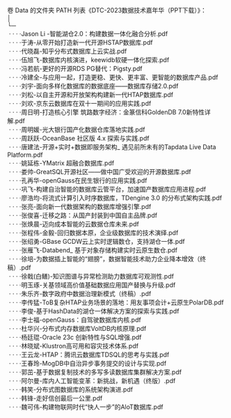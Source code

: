 卷 Data 的文件夹 PATH 列表《DTC-2023数据技术嘉年华（PPT下载）》：<br>
│  <br>
└─<br>
&nbsp;·&nbsp;·&nbsp;·&nbsp;·Jason Li -智能湖仓2.0：构建数据一体化融合分析.pdf<br>
&nbsp;·&nbsp;·&nbsp;·&nbsp;·于涛-从零开始打造新一代开源HSTAP数据库.pdf<br>
&nbsp;·&nbsp;·&nbsp;·&nbsp;·代晓磊-知乎分布式数据库上云实战.pdf<br>
&nbsp;·&nbsp;·&nbsp;·&nbsp;·伍旭飞-数据库内核演进，keewidb软硬一体化探索.pdf<br>
&nbsp;·&nbsp;·&nbsp;·&nbsp;·冯若航-更好的开源RDS PG替代：Pigsty.pdf<br>
&nbsp;·&nbsp;·&nbsp;·&nbsp;·冷建全-与应用一起，打造更稳、更快、更丰富、更智能的数据库产品.pdf<br>
&nbsp;·&nbsp;·&nbsp;·&nbsp;·刘宇-面向多样化数据库的数据底座——数据库存储2.0.pdf<br>
&nbsp;·&nbsp;·&nbsp;·&nbsp;·刘松-以自主开源和开放架构构建新一代HTAP数据库.pdf<br>
&nbsp;·&nbsp;·&nbsp;·&nbsp;·刘欢-京东云数据库在双十一期间的应用实践.pdf<br>
&nbsp;·&nbsp;·&nbsp;·&nbsp;·周日明-打造核心引擎 筑路数字经济：金篆信科GoldenDB 7.0新特性详解.pdf<br>
&nbsp;·&nbsp;·&nbsp;·&nbsp;·周明媛-光大银行国产化数据仓库落地实践.pdf<br>
&nbsp;·&nbsp;·&nbsp;·&nbsp;·周跃跃-OceanBase 社区版 4.x 探索与实践.pdf<br>
&nbsp;·&nbsp;·&nbsp;·&nbsp;·唐建法-开源+实时+数据即服务架构_ 遇见前所未有的Tapdata Live Data Platform.pdf<br>
&nbsp;·&nbsp;·&nbsp;·&nbsp;·姚延栋-YMatrix 超融合数据库.pdf<br>
&nbsp;·&nbsp;·&nbsp;·&nbsp;·娄帅-GreatSQL开源社区——做中国广受欢迎的开源数据库.pdf<br>
&nbsp;·&nbsp;·&nbsp;·&nbsp;·孔再华-openGauss在民生银行的应用实践.pdf<br>
&nbsp;·&nbsp;·&nbsp;·&nbsp;·巩飞-构建自治智能的数据库云管平台，加速国产数据库应用进程.pdf<br>
&nbsp;·&nbsp;·&nbsp;·&nbsp;·廖浩均-将流式计算引入时序数据库，TDengine 3.0 的分布式架构实践.pdf<br>
&nbsp;·&nbsp;·&nbsp;·&nbsp;·张亮-面向新一代数据架构的数据库增强引擎.pdf<br>
&nbsp;·&nbsp;·&nbsp;·&nbsp;·张俊喜-迁移之路：从国产封装到中国自主品牌.pdf<br>
&nbsp;·&nbsp;·&nbsp;·&nbsp;·张焕晨-迈向成本智能的云数据仓库未来.pdf<br>
&nbsp;·&nbsp;·&nbsp;·&nbsp;·张程伟-金毅-回归数据本原，企业级数据库的技术演绎.pdf<br>
&nbsp;·&nbsp;·&nbsp;·&nbsp;·张绍勇-GBase GCDW云上实时逻辑数仓，支持湖仓一体.pdf<br>
&nbsp;·&nbsp;·&nbsp;·&nbsp;·张雁飞-Databend_ 基于对象存储构建实时云原生数仓.pdf<br>
&nbsp;·&nbsp;·&nbsp;·&nbsp;·徐培-为数据插上智能的“翅膀”，数据智能技术助力企业降本增效（终稿）.pdf<br>
&nbsp;·&nbsp;·&nbsp;·&nbsp;·徐戟(白鳝)-知识图谱与异常检测助力数据库可观测性.pdf<br>
&nbsp;·&nbsp;·&nbsp;·&nbsp;·明玉琢-关基领域高价值基础数据应用国产替换与升级.pdf<br>
&nbsp;·&nbsp;·&nbsp;·&nbsp;·朱乐齐-数字政府中数据治理新模式（终稿）.pdf<br>
&nbsp;·&nbsp;·&nbsp;·&nbsp;·李传猛-ToB复杂HTAP业务场景的落地：用友事项会计+云原生PolarDB.pdf<br>
&nbsp;·&nbsp;·&nbsp;·&nbsp;·李俊-基于HashData的湖仓一体解决方案的探索与实践.pdf<br>
&nbsp;·&nbsp;·&nbsp;·&nbsp;·李士福-openGauss：自驾驶数据库内核.pdf<br>
&nbsp;·&nbsp;·&nbsp;·&nbsp;·杜华兴-分布式内存数据库VoltDB内核原理.pdf<br>
&nbsp;·&nbsp;·&nbsp;·&nbsp;·杨廷琨-Oracle 23c 创新特性与SQL增强.pdf<br>
&nbsp;·&nbsp;·&nbsp;·&nbsp;·林晓斌-Klustron高可用和容灾技术体系.pdf<br>
&nbsp;·&nbsp;·&nbsp;·&nbsp;·王云龙-HTAP：腾讯云数据库TDSQL的思考与实践.pdf<br>
&nbsp;·&nbsp;·&nbsp;·&nbsp;·王春玲-MogDB中自治异步事务提交的设计与实现.pdf<br>
&nbsp;·&nbsp;·&nbsp;·&nbsp;·郭茁-基于数据复制技术的多写多读数据库集群解决方案.pdf<br>
&nbsp;·&nbsp;·&nbsp;·&nbsp;·阿尔曼-库内人工智能变革：新挑战，新机遇（终版）.pdf<br>
&nbsp;·&nbsp;·&nbsp;·&nbsp;·韩笑-分布式图数据库的系统架构演进.pdf<br>
&nbsp;·&nbsp;·&nbsp;·&nbsp;·韩锋-走好信创最后一公里.pdf<br>
&nbsp;·&nbsp;·&nbsp;·&nbsp;·魏可伟-构建物联网时代“快人一步”的AloT数据库.pdf<br>   
